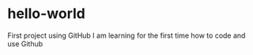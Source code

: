 # hello-world
First project using GitHub
I am learning for the first time how to code and use Github
